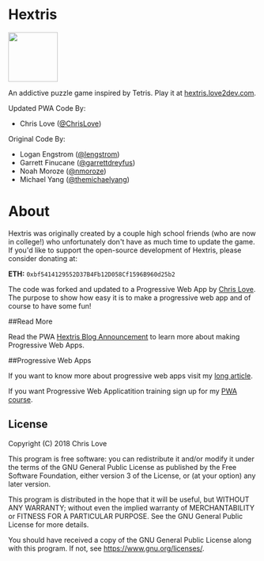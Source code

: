 Hextris
==========

<img src="images/twitter-opengraph.png" width="100px"><br>

An addictive puzzle game inspired by Tetris. Play it at [hextris.love2dev.com](hextris.love2dev.com).

Updated PWA Code By:
- Chris Love ([@ChrisLove](https://love2dev.com/))

Original Code By:
 - Logan Engstrom ([@lengstrom](http://loganengstrom.com/))
 - Garrett Finucane ([@garrettdreyfus](http://github.com/garrettdreyfus))
 - Noah Moroze ([@nmoroze](http://github.com/nmoroze))
 - Michael Yang ([@themichaelyang](http://github.com/themichaelyang))

# About
Hextris was originally created by a couple high school friends (who are now in college!) who unfortunately don't have as much time to update the game. If you'd like to support the open-source development of Hextris, please consider donating at:

**ETH:** `0xbf5414129552D37B4Fb12D058Cf1596B960d25b2`

The code was forked and updated to a Progressive Web App by [Chris Love](https://twitter.com/chrislove/). The purpose to show how easy it is to make a progressive web app and of course to have some fun!

##Read More

Read the PWA [Hextris Blog Announcement](https://love2dev.com/blog/pwa-hextris/) to learn more about making Progressive Web Apps.

##Progressive Web Apps

If you want to know more about progressive web apps visit my [long article](https://love2dev.com/blog/what-is-a-pwa/).

If you want Progressive Web Applicatition training sign up for my [PWA course](http://pwacourse.com).

## License
Copyright (C) 2018 Chris Love

This program is free software: you can redistribute it and/or modify
it under the terms of the GNU General Public License as published by
the Free Software Foundation, either version 3 of the License, or
(at your option) any later version.

This program is distributed in the hope that it will be useful,
but WITHOUT ANY WARRANTY; without even the implied warranty of
MERCHANTABILITY or FITNESS FOR A PARTICULAR PURPOSE.  See the
GNU General Public License for more details.

You should have received a copy of the GNU General Public License
along with this program.  If not, see <https://www.gnu.org/licenses/>.
